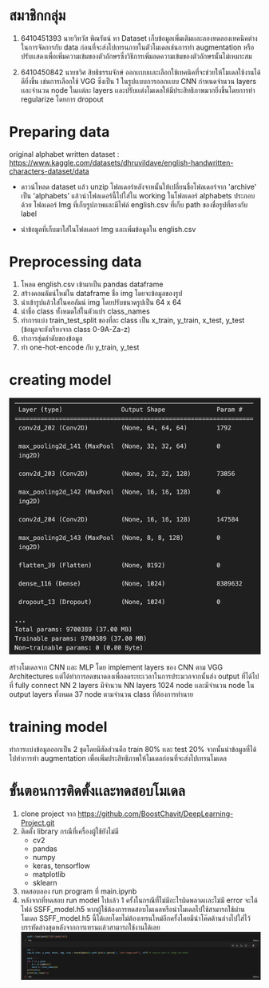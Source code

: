 # สมาชิกกลุ่ม
1. 6410451393 นายวิทวัส พิณรัตน์ หา Dataset เก็บข้อมูลเพิ่มเติมเเละลองทดลองเทคนิคต่างในการจัดการกับ data ก่อนที่จะส่งไปเทรนภายในตัวโมเดลเช่นการทำ augmentation หรือปรับเเสดงเพื่อเพิ่มความเข้มของตัวอักษรซึ่งวิธีการเพิ่มลดความเข้มของตัวอักษรนั้นไม่เหมาะสม

2. 6410450842 นายชวิศ สิทธิธรรมจักษ์ ออกเเบบเเละเลือกใช้เทคนิคที่จะช่วยให้โมเดลใช้งานได้ดียิ่งขึ้น เช่นการเลือกใช้ VGG ซึ่งเป็น 1 ในรูปเเบบการออกเเบบ CNN กำหนดจำนวน layers เเละจำนวน node ในเเต่ละ layers เเละปรับเเต่งโมเดลให้มีประสิทธิภาพมากยิ่งขึ้นโดยการทำ regularize โดยการ dropout

# Preparing data
original alphabet written dataset : https://www.kaggle.com/datasets/dhruvildave/english-handwritten-characters-dataset/data

- ดาวน์โหลด dataset แล้ว unzip โฟลเดอร์หลังจาหนั้นให้เปลี่ยนชื่อโฟลเดอร์จาก 'archive' เป็น 'alphabets' แล้วนำโฟลเดอร์นี้ไปใส่ใน working ในโฟลเดอร์ alphabets ประกอบด้วย โฟลเดอร์ Img ที่เก็บรูปภาพและมีไฟล์ english.csv ที่เก็บ path ของชื่อรูปที่ตรงกับ label

- นำข้อมูลที่เก็บมาใส่ในโฟลเดอร์ Img และเพิ่มข้อมูลใน english.csv

# Preprocessing data

1. โหลด english.csv เข้ามาเป็น pandas dataframe
2. สร้างคอมลัมน์ใหม่ใน dataframe ชื่อ img โดยจะข้อมูลของรูป
3. นำเข้ารูปแล้วใส่ในคอลัมน์ img โดยปรับขนาดรูปเป็น 64 x 64
4. นำชื่อ class ทั้งหมดใส่ในตัวแปร class_names
5. ทำการแบ่ง train_test_split ของที่ละ class เป็น x_train, y_train, x_test, y_test (ข้อมูลจะยังเรียงจาก class 0-9A-Za-z)
6. ทำการสุ่มลำดับของข้อมูล
7. ทำ one-hot-encode กับ y_train, y_test

# creating model

![alt text](<model_summary.png>)

สร้างโมเดลจาก CNN เเละ MLP โดย implement layers ของ CNN ตาม VGG Architectures เเต่ได้ทำการลดขนาดลงเพื่อลดระยะเวลาในการประมวลจากนั้นส่ง output ที่ได้ไปที่ fully connect NN 2 layers มีจำนวน NN layers 1024 node เเละมีจำนวน node ใน output layers ทั้งหมด 37 node ตามจำนวน class ที่ต้องการทำนาย


# training model

ทำการเเบ่งข้อมูลออกเป็น 2 ชุดโดยมีสัดส่วนคือ train 80% เเละ test 20% จากนั้นนำข้อมูลที่ได้ไปทำการทำ augmentation เพื่อเพิ่มประสิทธิภาพให้โมเดลก่อนที่จะส่งไปเทรนโมเดล


# ขั้นตอนการติดตั้งเเละทดสอบโมเดล
1. clone project จาก https://github.com/BoostChavit/DeepLearning-Project.git
2. ติดตั้ง library กรณีที่เครื่องผู้ใช้ยังไม่มี
    * cv2
    * pandas
    * numpy
    * keras, tensorflow
    * matplotlib
    * sklearn
3. ทดสอบลอง run program ที่ main.ipynb
4. หลังจากที่ทดสอบ run model ไปเเล้ว 1 ครั้งในกรณีที่ไม่มีอะไรผิดพลาดเเละไม่มี error จะได้ไฟล์ SSFF_model.h5 หากผู้ใช้ต้องการทดสอบโมเดลหรือนำโมเดลไปใช้สามารถใช้ผ่านโมเดล SSFF_model.h5 นี้ได้เลยโดยไม่ต้องเทรนใหม่อีกครั้งโดยมีนำโค๊ดด้านล่างไปใส่ไว้บรรทัดล่างสุดหลังจากการเทรนเเล้วสามารถใช้งานได้เลย
![alt text](<load_model.png>)